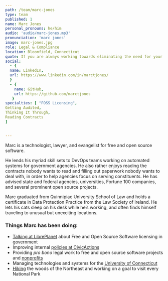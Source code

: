 ```yaml
---
path: /team/marc-jones
type: team
published: 1
name: Marc Jones
personal_pronouns: he/him
audio: 'audio/marc-jones.mp3'
pronunciation: 'marc jones'
image: marc-jones.jpg
role: Legal & Compliance 
location: Bloomfield, Connecticut
quote: If you are always working towards eliminating the need for your job, people will never stop offering you new jobs.
social: 
  - {
  name: LinkedIn,
  url: https://www.linkedin.com/in/marctjones/
  }
  - {
    name: GitHub,
    url: https://github.com/marctjones
   }
specialties: [ "FOSS Licensing",
Getting Audited,
Thinking It Through,
Reading Contracts
]

  
---
```


Marc is a technologist, lawyer, and evangelist for free and open source software. 

He lends his myriad skill sets to DevOps teams working on automated systems for government agencies. He also rather enjoys reading the contracts nobody wants to read and filling out paperwork nobody wants to deal with, in order to help agencies focus on serving constituents.
He has advised state and federal agencies, universities, Fortune 100 companies, and several prominent open source projects. 

Marc graduated from Quinnipiac University School of Law and holds a certificate in Data Protection Practice from the Law Society of Ireland. He lets his cats sleep on his desk while he’s working, and often finds himself traveling to unusual but unexciting locations.



### Things Marc has been doing:
* [Talking at LibrePlanet](https://media.libreplanet.org/u/libreplanet/m/evolving-government-policies-on-the-procurement-and-production-of-free-software/) about Free and Open Source Software licensing in government 
* Improving internal [policies at CivicActions](https://github.com/CivicActions/handbook/tree/master/docs)
* Providing *pro bono* legal work to free and open source software projects and [nonprofits](https://ctveteranslegal.org/)
* Managing technologies and systems for the [University of Connecticut](https://uconn.edu/)
* [Hiking](https://www.ctwoodlands.org/) the woods of the Northeast and working on a goal to visit every National Park



